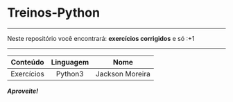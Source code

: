 # Treinos-Python
***
 Neste repositório você encontrará: **exercícios corrigidos** e só :+1
***
 Conteúdo | Linguagem | Nome
 :---:|:---:|:---:|
 Exercícios | Python3 | Jackson Moreira

__*Aproveite!*__

